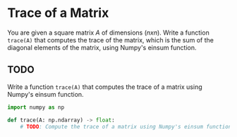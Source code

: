 # Trace of a Matrix

You are given a square matrix $A$ of dimensions $(n x n)$. Write a function `trace(A)` that computes the trace of the matrix, which is the sum of the diagonal elements of the matrix, using Numpy's einsum function.

## TODO

Write a function `trace(A)` that computes the trace of a matrix using Numpy's einsum function.

```python
import numpy as np

def trace(A: np.ndarray) -> float:
    # TODO: Compute the trace of a matrix using Numpy's einsum function and return the result.
```
